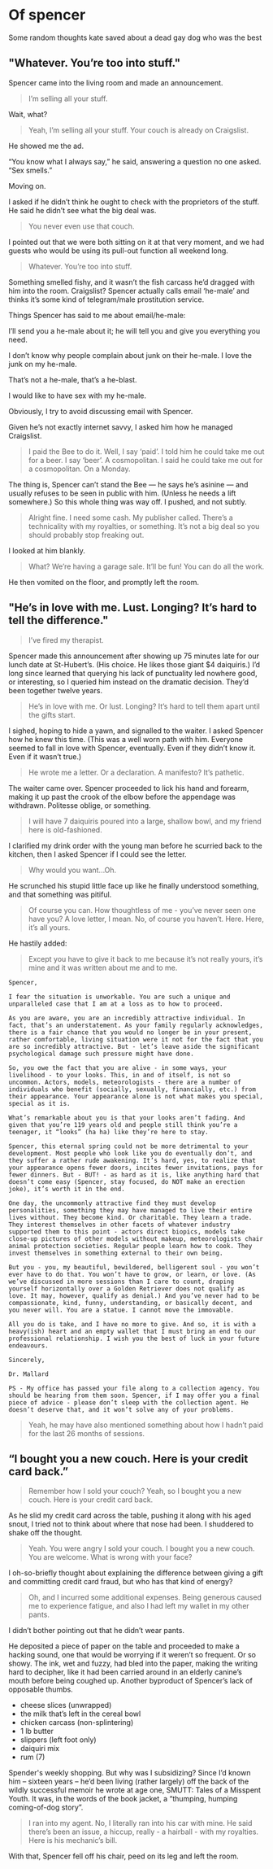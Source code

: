 # Of spencer

Some random thoughts kate saved about a dead gay dog who was the best

## "Whatever. You’re too into stuff."

Spencer came into the living room and made an announcement.

> I’m selling all your stuff.

Wait, what?

> Yeah, I’m selling all your stuff. Your couch is already on Craigslist.

He showed me the ad.

“You know what I always say,” he said, answering a question no one asked. “Sex smells.”

Moving on.

I asked if he didn’t think he ought to check with the proprietors of the stuff. He said he didn’t see what the big deal was.

> You never even use that couch.

I pointed out that we were both sitting on it at that very moment, and we had guests who would be using its pull-out function all weekend long.

> Whatever. You’re too into stuff.

Something smelled fishy, and it wasn’t the fish carcass he’d dragged with him into the room. Craigslist? Spencer actually calls email ‘he-male’ and thinks it’s some kind of telegram/male prostitution service. 

Things Spencer has said to me about email/he-male:

I’ll send you a he-male about it; he will tell you and give you everything you need.

I don’t know why people complain about junk on their he-male. I love the junk on my he-male.

That’s not a he-male, that’s a he-blast.

I would like to have sex with my he-male.

Obviously, I try to avoid discussing email with Spencer.

Given he’s not exactly internet savvy, I asked him how he managed Craigslist.

> I paid the Bee to do it. Well, I say ‘paid’. I told him he could take me out for a beer. I say ‘beer’. A cosmopolitan. I said he could take me out for a cosmopolitan. On a Monday.

The thing is, Spencer can’t stand the Bee — he says he’s asinine — and usually refuses to be seen in public with him. (Unless he needs a lift somewhere.) So this whole thing was way off. I pushed, and not subtly.

> Alright fine. I need some cash. My publisher called. There’s a technicality with my royalties, or something. It’s not a big deal so you should probably stop freaking out.

I looked at him blankly.

> What? We’re having a garage sale. It’ll be fun! You can do all the work.

He then vomited on the floor, and promptly left the room.

## "He’s in love with me. Lust. Longing? It’s hard to tell the difference."

> I’ve fired my therapist.

Spencer made this announcement after showing up 75 minutes late for our lunch date at St-Hubert’s. (His choice. He likes those giant $4 daiquiris.) I’d long since learned that querying his lack of punctuality led nowhere good, or interesting, so I queried him instead on the dramatic decision. They’d been together twelve years.

> He’s in love with me. Or lust. Longing? It’s hard to tell them apart until the gifts start.

I sighed, hoping to hide a yawn, and signalled to the waiter. I asked Spencer how he knew this time. (This was a well worn path with him. Everyone seemed to fall in love with Spencer, eventually. Even if they didn’t know it. Even if it wasn’t true.)

> He wrote me a letter. Or a declaration. A manifesto? It’s pathetic.

The waiter came over. Spencer proceeded to lick his hand and forearm, making it up past the crook of the elbow before the appendage was withdrawn. Politesse oblige, or something.

> I will have 7 daiquiris poured into a large, shallow bowl, and my friend here is old-fashioned.

I clarified my drink order with the young man before he scurried back to the kitchen, then I asked Spencer if I could see the letter.

> Why would you want...Oh.

He scrunched his stupid little face up like he finally understood something, and that something was pitiful.

> Of course you can. How thoughtless of me - you’ve never seen one have you? A love letter, I mean. No, of course you haven’t. Here. Here, it’s all yours.

He hastily added:

> Except you have to give it back to me because it’s not really yours, it’s mine and it was written about me and to me.

	Spencer,
	
	I fear the situation is unworkable. You are such a unique and unparalleled case that I am at a loss as to how to proceed.
	
	As you are aware, you are an incredibly attractive individual. In fact, that’s an understatement. As your family regularly acknowledges, there is a fair chance that you would no longer be in your present, rather comfortable, living situation were it not for the fact that you are so incredibly attractive. But - let’s leave aside the significant psychological damage such pressure might have done.
	
	So, you owe the fact that you are alive - in some ways, your livelihood - to your looks. This, in and of itself, is not so uncommon. Actors, models, meteorologists - there are a number of individuals who benefit (socially, sexually, financially, etc.) from their appearance. Your appearance alone is not what makes you special, special as it is.
	
	What’s remarkable about you is that your looks aren’t fading. And given that you’re 119 years old and people still think you’re a teenager, it “looks” (ha ha) like they’re here to stay. 
	
	Spencer, this eternal spring could not be more detrimental to your development. Most people who look like you do eventually don’t, and they suffer a rather rude awakening. It’s hard, yes, to realize that your appearance opens fewer doors, incites fewer invitations, pays for fewer dinners. But - BUT! - as hard as it is, like anything hard that doesn’t come easy (Spencer, stay focused, do NOT make an erection joke), it’s worth it in the end. 
	
	One day, the uncommonly attractive find they must develop personalities, something they may have managed to live their entire lives without. They become kind. Or charitable. They learn a trade. They interest themselves in other facets of whatever industry supported them to this point - actors direct biopics, models take close-up pictures of other models without makeup, meteorologists chair animal protection societies. Regular people learn how to cook. They invest themselves in something external to their own being.
	
	But you - you, my beautiful, bewildered, belligerent soul - you won’t ever have to do that. You won’t have to grow, or learn, or love. (As we’ve discussed in more sessions than I care to count, draping yourself horizontally over a Golden Retriever does not qualify as love. It may, however, qualify as denial.) And you’ve never had to be compassionate, kind, funny, understanding, or basically decent, and you never will. You are a statue. I cannot move the immovable.
	
	All you do is take, and I have no more to give. And so, it is with a heavy(ish) heart and an empty wallet that I must bring an end to our professional relationship. I wish you the best of luck in your future endeavours. 
	
	Sincerely,
	
	Dr. Mallard

    PS - My office has passed your file along to a collection agency. You should be hearing from them soon. Spencer, if I may offer you a final piece of advice - please don’t sleep with the collection agent. He doesn’t deserve that, and it won’t solve any of your problems.

> Yeah, he may have also mentioned something about how I hadn’t paid for the last 26 months of sessions.

## “I bought you a new couch. Here is your credit card back.”

> Remember how I sold your couch? Yeah, so I bought you a new couch. Here is your credit card back.

As he slid my credit card across the table, pushing it along with his aged snout, I tried not to think about where that nose had been. I shuddered to shake off the thought.

> Yeah. You were angry I sold your couch. I bought you a new couch. You are welcome. What is wrong with your face?

I oh-so-briefly thought about explaining the difference between giving a gift and committing credit card fraud, but who has that kind of energy?

> Oh, and I incurred some additional expenses. Being generous caused me to experience fatigue, and also I had left my wallet in my other pants.

I didn’t bother pointing out that he didn’t wear pants.

He deposited a piece of paper on the table and proceeded to make a hacking sound, one that would be worrying if it weren’t so frequent. Or so showy. The ink, wet and fuzzy, had bled into the paper, making the writing hard to decipher, like it had been carried around in an elderly canine’s mouth before being coughed up. Another byproduct of Spencer’s lack of opposable thumbs.

- cheese slices (unwrapped)
- the milk that’s left in the cereal bowl
- chicken carcass (non-splintering)
- 1 lb butter
- slippers (left foot only)
- daiquiri mix
- rum (7)

Spender's weekly shopping. But why was I subsidizing? Since I’d known him – sixteen years – he’d been living (rather largely) off the back of the wildly successful memoir he wrote at age one, SMUTT: Tales of a Misspent Youth. It was, in the words of the book jacket, a “thumping, humping coming-of-dog story”.

> I ran into my agent. No, I literally ran into his car with mine. He said there’s been an issue, a hiccup, really - a hairball - with my royalties. Here is his mechanic’s bill.

With that, Spencer fell off his chair, peed on its leg and left the room.
